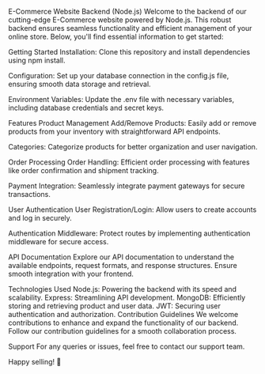 E-Commerce Website Backend (Node.js)
Welcome to the backend of our cutting-edge E-Commerce website powered by Node.js. This robust backend ensures seamless functionality and efficient management of your online store. Below, you'll find essential information to get started:

Getting Started
Installation:
Clone this repository and install dependencies using npm install.

Configuration:
Set up your database connection in the config.js file, ensuring smooth data storage and retrieval.

Environment Variables:
Update the .env file with necessary variables, including database credentials and secret keys.

Features
Product Management
Add/Remove Products:
Easily add or remove products from your inventory with straightforward API endpoints.

Categories:
Categorize products for better organization and user navigation.

Order Processing
Order Handling:
Efficient order processing with features like order confirmation and shipment tracking.

Payment Integration:
Seamlessly integrate payment gateways for secure transactions.

User Authentication
User Registration/Login:
Allow users to create accounts and log in securely.

Authentication Middleware:
Protect routes by implementing authentication middleware for secure access.

API Documentation
Explore our API documentation to understand the available endpoints, request formats, and response structures. Ensure smooth integration with your frontend.

Technologies Used
Node.js: Powering the backend with its speed and scalability.
Express: Streamlining API development.
MongoDB: Efficiently storing and retrieving product and user data.
JWT: Securing user authentication and authorization.
Contribution Guidelines
We welcome contributions to enhance and expand the functionality of our backend. Follow our contribution guidelines for a smooth collaboration process.

Support
For any queries or issues, feel free to contact our support team.

Happy selling! 🚀
